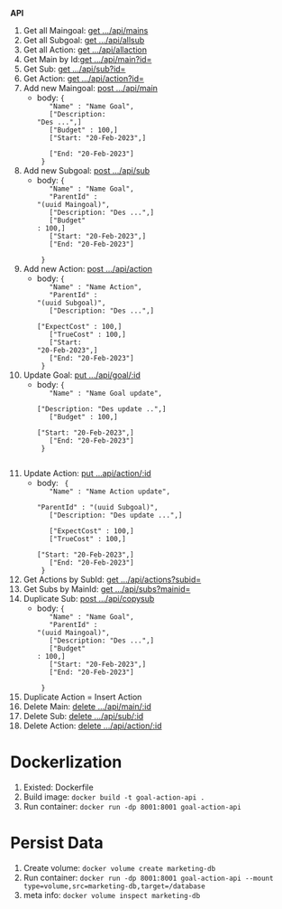 **API**
1. Get all Maingoal: [get .../api/mains](http://localhost:8001/api/mains)
2. Get all Subgoal: [get .../api/allsub](http://localhost:8001/api/allsub)
3. Get all Action: [get .../api/allaction](http://localhost:8001/api/allaction)
4. Get Main by Id:[get .../api/main?id=](http://localhost:8001/api/main?id=uuid)
5. Get Sub: [get .../api/sub?id=](http://localhost:8001/api/sub?id=uuid)
6. Get Action: [get .../api/action?id=](http://localhost:8001/api/action?id=uuid)
7. Add new Maingoal: [post .../api/main](http://localhost:8001/api/main)
    - body: <code>{ <br/>
        &nbsp; "Name" : "Name Goal", <br/>
        &nbsp; ["Description: "Des ...",] <br/>
        &nbsp; ["Budget" : 100,] <br/>
        &nbsp; ["Start: "20-Feb-2023",] <br/>
        &nbsp; ["End: "20-Feb-2023"] <br/>
    }</code>
8. Add new Subgoal: [post .../api/sub](http://localhost:8001/api/sub)
    - body: <code>{<br/>
        &nbsp; "Name" : "Name Goal", <br/>
        &nbsp; "ParentId" : "(uuid Maingoal)", <br/>
        &nbsp; ["Description: "Des ...",] <br/>
        &nbsp; ["Budget" : 100,] <br/>
        &nbsp; ["Start: "20-Feb-2023",] <br/>
        &nbsp; ["End: "20-Feb-2023"] <br/>
    }</code>
9. Add new Action: [post .../api/action](http://localhost:8001/api/action)
    - body: <code>{ <br/>
        &nbsp; "Name" : "Name Action", <br/>
        &nbsp; "ParentId" : "(uuid Subgoal)", <br/>
        &nbsp; ["Description: "Des ...",] <br/>
        &nbsp; ["ExpectCost" : 100,] <br/>
        &nbsp; ["TrueCost" : 100,] <br/>
        &nbsp; ["Start: "20-Feb-2023",] <br/>
        &nbsp; ["End: "20-Feb-2023"] <br/>
    }</code>
10. Update Goal: [put .../api/goal/:id](http://localhost:8001/api/goal/uuid)
    - body: <code>{<br/>
       &nbsp; "Name" : "Name Goal update", <br/>
       &nbsp; ["Description: "Des update ..",] <br/>
       &nbsp; ["Budget" : 100,] <br/>
       &nbsp; ["Start: "20-Feb-2023",] <br/>
       &nbsp; ["End: "20-Feb-2023"] <br/>
    }
    </code>
11. Update Action: [put ...api/action/:id](http://localhost:8001/api/action/uuid)
    - body: <code>    {<br/>
       &nbsp; "Name" : "Name Action update", <br/>
       &nbsp; "ParentId" : "(uuid Subgoal)", <br/>
       &nbsp; ["Description: "Des update ...",] <br/>
       &nbsp; ["ExpectCost" : 100,] <br/>
       &nbsp; ["TrueCost" : 100,] <br/>
       &nbsp; ["Start: "20-Feb-2023",] <br/>
       &nbsp; ["End: "20-Feb-2023"] <br/>
    }    </code>
12. Get Actions by SubId: [get .../api/actions?subid=](http://localhost:8001/api/actions?subid=uuid)
13. Get Subs by MainId: [get .../api/subs?mainid=](http://localhost:8001/api/subs?mainid=uuid)
14. Duplicate Sub: [post .../api/copysub](http://localhost:8001/api/copysub)
    - body: <code>{<br/>
        &nbsp; "Name" : "Name Goal", <br/>
        &nbsp; "ParentId" : "(uuid Maingoal)", <br/>
        &nbsp; ["Description: "Des ...",] <br/>
        &nbsp; ["Budget" : 100,] <br/>
        &nbsp; ["Start: "20-Feb-2023",] <br/>
        &nbsp; ["End: "20-Feb-2023"] <br/>
    }</code>
15. Duplicate Action = Insert Action
16. Delete Main: [delete .../api/main/:id](http://localhost:8001/api/main/uuid)
17. Delete Sub: [delete .../api/sub/:id](http://localhost:8001/api/sub/uuid)
17. Delete Action: [delete .../api/action/:id](http://localhost:8001/api/action/uuid)

# Dockerlization
1. Existed: Dockerfile
2. Build image: ```docker build -t goal-action-api .```
3. Run container: ```docker run -dp 8001:8001 goal-action-api```

# Persist Data
1. Create volume: ```docker volume create marketing-db```
2. Run container: ```docker run -dp 8001:8001 goal-action-api --mount type=volume,src=marketing-db,target=/database```
3. meta info: ```docker volume inspect marketing-db```